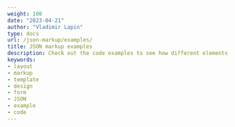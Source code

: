 ```yaml
---
weight: 100
date: "2023-04-21"
author: "Vladimir Lapin"
type: docs
url: /json-markup/examples/
title: JSON markup examples
description: Check out the code examples to see how different elements can be used and combined with each other.
keywords:
- layout
- markup
- template
- design
- form
- JSON
- example
- code
---
```

